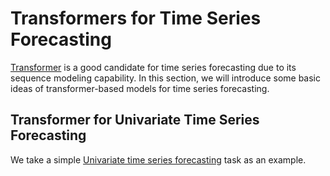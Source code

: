 # Transformers for Time Series Forecasting

[Transformer](../transformers/transformers.vanilla.md) is a good candidate for time series forecasting due to its sequence modeling capability. In this section, we will introduce some basic ideas of transformer-based models for time series forecasting.

## Transformer for Univariate Time Series Forecasting

We take a simple [Univariate time series forecasting](../time-series/timeseries-forecast.tasks.md) task as an example.
